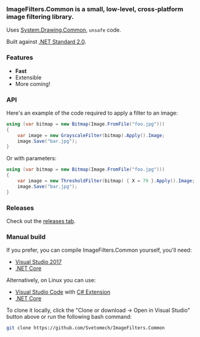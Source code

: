 ### ImageFilters.Common is a small, low-level, cross-platform image filtering library.

Uses [System.Drawing.Common](https://www.nuget.org/packages/System.Drawing.Common), `unsafe` code.

Built against [.NET Standard 2.0](https://docs.microsoft.com/dotnet/standard/net-standard).

### Features

* **Fast**
* Extensible
* More coming!

### API 

Here's an example of the code required to apply a filter to an image:

```csharp
using (var bitmap = new Bitmap(Image.FromFile("foo.jpg")))
{
    var image = new GrayscaleFilter(bitmap).Apply().Image;
    image.Save("bar.jpg");
}
```

Or with parameters:

```csharp
using (var bitmap = new Bitmap(Image.FromFile("foo.jpg")))
{
    var image = new ThresholdFilter(bitmap) { X = 79 }.Apply().Image;
    image.Save("bar.jpg");
}
```

### Releases

Check out the [releases tab](https://github.com/Svetomech/ImageFilters.Common/releases).

### Manual build

If you prefer, you can compile ImageFilters.Common yourself, you'll need:

- [Visual Studio 2017](https://www.visualstudio.com/news/releasenotes/vs2017-relnotes)
- [.NET Core](https://www.microsoft.com/net/learn/get-started/windows)

Alternatively, on Linux you can use:

- [Visual Studio Code](https://code.visualstudio.com) with [C# Extension](https://marketplace.visualstudio.com/items?itemName=ms-vscode.csharp)
- [.NET Core](https://www.microsoft.com/net/learn/get-started/linuxubuntu)

To clone it locally, click the "Clone or download -> Open in Visual Studio" button above or run the following bash command:

```bash
git clone https://github.com/Svetomech/ImageFilters.Common
```
